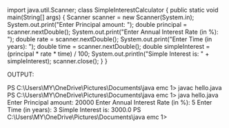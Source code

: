 
import java.util.Scanner;
 class SimpleInterestCalculator {
 public static void main(String[] args) {
 Scanner scanner = new Scanner(System.in);
 System.out.print("Enter Principal amount: "); 
double principal = scanner.nextDouble(); 
System.out.print("Enter Annual Interest Rate (in %): "); 
double rate = scanner.nextDouble(); 
System.out.print("Enter Time (in years): "); 
double time = scanner.nextDouble();
 double simpleInterest = (principal * rate * time) / 100; 
System.out.println("Simple Interest is: " + simpleInterest); scanner.close();
 }
 }   

OUTPUT:

PS C:\Users\MY\OneDrive\Pictures\Documents\java emc 1> javac hello.java
PS C:\Users\MY\OneDrive\Pictures\Documents\java emc 1> java hello.java
Enter Principal amount: 20000
Enter Annual Interest Rate (in %): 5
Enter Time (in years): 3
Simple Interest is: 3000.0
PS C:\Users\MY\OneDrive\Pictures\Documents\java emc 1> 

